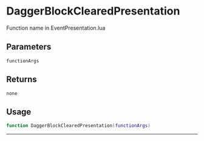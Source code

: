 # DaggerBlockClearedPresentation
Function name in EventPresentation.lua
## Parameters
`functionArgs`
## Returns
`none`
## Usage
```lua
function DaggerBlockClearedPresentation(functionArgs)
```
---
